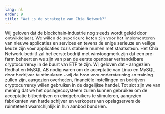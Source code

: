 ```yaml
---
lang: nl
order: 9
title: "Wat is de strategie van Chia Network?"
---
```


Wij geloven dat de blockchain-industrie nog steeds wordt geleid door ontwikkelaars. We willen de superieure keten zijn voor het implementeren van nieuwe applicaties en services en tevens de enige serieuze en veilige keuze zijn voor applicaties zoals stabiele munten met staatssteun. Het Chia Network-bedrijf zal het eerste bedrijf met winstoogmerk zijn dat een pre-farm beheert en we zijn van plan de eerste openbaar verhandelbare cryptocurrency in de buurt van ETF te zijn. Wij geloven dat - aangezien Redhat en MySQL AB nodig waren om de acceptatie van Linux en MySQL door bedrijven te stimuleren - wij de bron voor ondersteuning en training zullen zijn, aangezien overheden, financiële instellingen en bedrijven cryptocurrency willen gebruiken in de dagelijkse handel. Tot slot zijn we van mening dat we het opslagecosysteem zullen kunnen gebruiken om de acceptatie bij bedrijven en eindgebruikers te stimuleren, aangezien fabrikanten van harde schijven en verkopers van opslagservers de ruimteteelt waarschijnlijk in hun aanbod bundelen.
